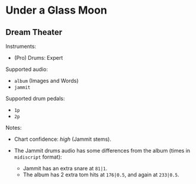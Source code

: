 # Under a Glass Moon

## Dream Theater

Instruments:

  * (Pro) Drums: Expert

Supported audio:

  * `album` (Images and Words)
  * `jammit`

Supported drum pedals:

  * `1p`
  * `2p`

Notes:

  * Chart confidence: *high* (Jammit stems).

  * The Jammit drums audio has some differences from the album
    (times in `midiscript` format):

    * Jammit has an extra snare at `81|1`.
    * The album has 2 extra tom hits at `176|0.5`, and again at `233|0.5`.
